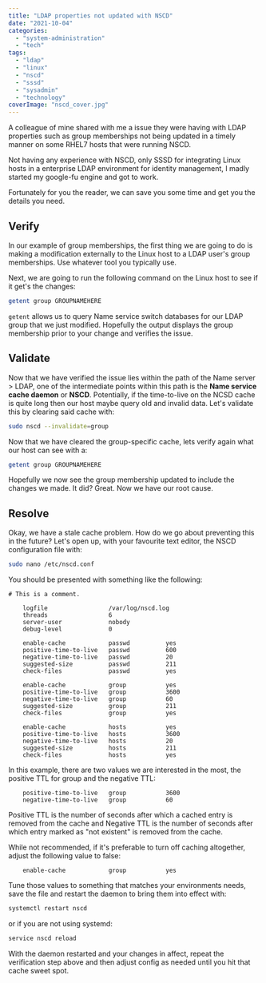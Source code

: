 ```yaml
---
title: "LDAP properties not updated with NSCD"
date: "2021-10-04"
categories: 
  - "system-administration"
  - "tech"
tags: 
  - "ldap"
  - "linux"
  - "nscd"
  - "sssd"
  - "sysadmin"
  - "technology"
coverImage: "nscd_cover.jpg"
---
```


A colleague of mine shared with me a issue they were having with LDAP properties such as group memberships not being updated in a timely manner on some RHEL7 hosts that were running NSCD.

Not having any experience with NSCD, only SSSD for integrating Linux hosts in a enterprise LDAP environment for identity management, I madly started my google-fu engine and got to work.

Fortunately for you the reader, we can save you some time and get you the details you need.

## Verify

In our example of group memberships, the first thing we are going to do is making a modification externally to the Linux host to a LDAP user's group memberships. Use whatever tool you typically use.

Next, we are going to run the following command on the Linux host to see if it get's the changes:

```bash
getent group GROUPNAMEHERE
```

```getent``` allows us to query Name service switch databases for our LDAP group that we just modified. Hopefully the output displays the group membership prior to your change and verifies the issue.

## Validate

Now that we have verified the issue lies within the path of the Name server > LDAP, one of the intermediate points within this path is the **Name service cache daemon** or **NSCD**. Potentially, if the time-to-live on the NCSD cache is quite long then our host maybe query old and invalid data. Let's validate this by clearing said cache with:

```bash
sudo nscd --invalidate=group
```

Now that we have cleared the group-specific cache, lets verify again what our host can see with a:

```bash
getent group GROUPNAMEHERE
```

Hopefully we now see the group membership updated to include the changes we made. It did? Great. Now we have our root cause.

## Resolve

Okay, we have a stale cache problem. How do we go about preventing this in the future? Let's open up, with your favourite text editor, the NSCD configuration file with:

```bash
sudo nano /etc/nscd.conf
```

You should be presented with something like the following:

```plain
# This is a comment.

    logfile                 /var/log/nscd.log
    threads                 6
    server-user             nobody
    debug-level             0

    enable-cache            passwd          yes
    positive-time-to-live   passwd          600
    negative-time-to-live   passwd          20
    suggested-size          passwd          211
    check-files             passwd          yes

    enable-cache            group           yes
    positive-time-to-live   group           3600
    negative-time-to-live   group           60
    suggested-size          group           211
    check-files             group           yes

    enable-cache            hosts           yes
    positive-time-to-live   hosts           3600
    negative-time-to-live   hosts           20
    suggested-size          hosts           211
    check-files             hosts           yes
```

In this example, there are two values we are interested in the most, the positive TTL for group and the negative TTL:

```plain
    positive-time-to-live   group           3600
    negative-time-to-live   group           60
```

Positive TTL is the number of seconds after which a cached entry is removed from the cache and Negative TTL is the number of seconds after which entry marked as "not existent" is removed from the cache.

While not recommended, if it's preferable to turn off caching altogether, adjust the following value to false:

```plain
    enable-cache            group           yes
```

Tune those values to something that matches your environments needs, save the file and restart the daemon to bring them into effect with:

```bash
systemctl restart nscd
```

or if you are not using systemd:

```bash
service nscd reload
```

With the daemon restarted and your changes in affect, repeat the verification step above and then adjust config as needed until you hit that cache sweet spot.
